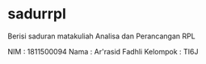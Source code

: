 # sadurrpl
Berisi saduran matakuliah Analisa dan Perancangan RPL

NIM : 1811500094
Nama : Ar'rasid Fadhli
Kelompok : TI6J
